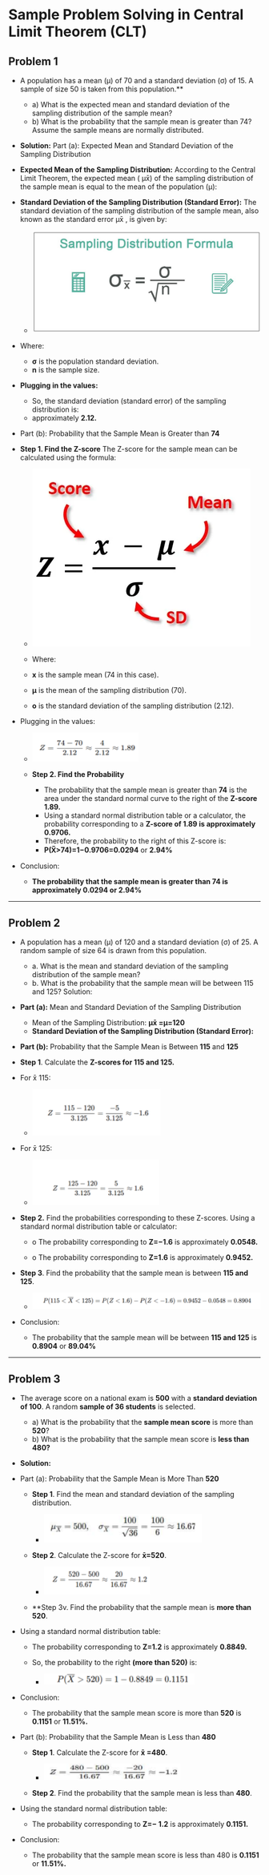 # Sample Problem Solving in Central Limit Theorem (CLT)

## Problem 1

- A population has a mean (μ) of 70 and a standard deviation (σ) of 15. A sample of size 50 is
taken from this population.**
  - a) What is the expected mean and standard deviation of the sampling distribution of the sample mean?
  - b) What is the probability that the sample mean is greater than 74? Assume the
sample means are normally distributed.

- **Solution:**
Part (a): Expected Mean and Standard Deviation of the Sampling Distribution
- **Expected Mean of the Sampling Distribution:**
According to the Central Limit Theorem, the expected mean ( μx̄) of the sampling
distribution of the sample mean is equal to the mean of the population (μ):

- **Standard Deviation of the Sampling Distribution (Standard Error):** The standard
deviation of the sampling distribution of the sample mean, also known as the
standard error μx̄ , is given by:

  - ![Alt Text](./images/Sampling-Distribution-Formula.jpg)

- Where:
  - **σ** is the population standard deviation.
  - **n** is the sample size.

- **Plugging in the values:**
  - So, the standard deviation (standard error) of the sampling distribution is:
  - approximately **2.12.**
- Part (b): Probability that the Sample Mean is Greater than **74**

- **Step 1. Find the Z-score**
The Z-score for the sample mean can be calculated using the formula:

  - ![Alt Text](./images/Z-score-formula.webp)

  - Where:
  - **x** is the sample mean (74 in this case).
  - **μ** is the mean of the sampling distribution (70).
  - **o** is the standard deviation of the sampling distribution (2.12).

- Plugging in the values:

  - ![text](./images/zscore.png)

  - **Step 2. Find the Probability**
    - The probability that the sample mean is greater than **74** is the area under the standard normal curve to the right of the **Z-score 1.89.**
    - Using a standard normal distribution table or a calculator, the probability
corresponding to a **Z-score of 1.89 is approximately 0.9706.**
    - Therefore, the probability to the right of this Z-score is:
    - **P(X̅>74)=1−0.9706=0.0294** or **2.94%**

- Conclusion:
  - **The probability that the sample mean is greater than 74 is approximately 0.0294 or
2.94%**

---

## Problem 2

- A population has a mean (μ) of 120 and a standard deviation (σ) of 25. A random sample of size 64 is drawn from this population.

  - a. What is the mean and standard deviation of the sampling distribution of the sample
mean?
  - b. What is the probability that the sample mean will be between 115 and 125?
Solution:

- **Part (a):** Mean and Standard Deviation of the Sampling Distribution
  - Mean of the Sampling Distribution:
**μx̄ =μ=120**
  - **Standard Deviation of the Sampling Distribution (Standard Error):**
- **Part (b):** Probability that the Sample Mean is Between **115** and **125**

- **Step 1**. Calculate the **Z-scores for 115 and 125.**

- For x̄ 115:

  - ![z](./images/zscore2.png)

- For x̄ 125:

  - ![z](./images/zscore3.png)

- **Step 2.** Find the probabilities corresponding to these Z-scores.
Using a standard normal distribution table or calculator:

  - o The probability corresponding to **Z=−1.6** is approximately **0.0548.**

  - o The probability corresponding to **Z=1.6** is approximately **0.9452.**

- **Step 3**. Find the probability that the sample mean is between **115 and 125**.

  - ![a](./images/step3.png)

- Conclusion:
  - The probability that the sample mean will be between **115 and 125** is **0.8904** or **89.04%**

---

## Problem 3

- The average score on a national exam is **500** with a **standard deviation of 100**. A random **sample of 36 students** is selected.

  - a) What is the probability that the **sample mean score** is more than **520**?
  - b) What is the probability that the sample mean score is **less than 480?**

- **Solution:**

- Part (a): Probability that the Sample Mean is More Than **520**
  - **Step 1**. Find the mean and standard deviation of the sampling distribution.

    - ![a](./images/problem3-1.png)

  - **Step 2**. Calculate the Z-score for **x̄=520**.

    - ![a](./images/problem3-2.png)

  - **Step 3v. Find the probability that the sample mean is **more than 520**.

- Using a standard normal distribution table:

  - The probability corresponding to **Z=1.2** is approximately **0.8849.**
  - So, the probability to the right **(more than 520)** is:

    - ![a](./images/problem3-2.1.png)

- Conclusion:
  - The probability that the sample mean score is more than **520** is **0.1151** or **11.51%.**

- Part (b): Probability that the Sample Mean is Less than **480**

  - **Step 1**. Calculate the Z-score for **x̄ =480**.
  
    - ![a](./images/problem3-3.png)
  
  - **Step 2**. Find the probability that the sample mean is less than **480**.

- Using the standard normal distribution table:
  - The probability corresponding to **Z=− 1.2** is approximately **0.1151.**

- Conclusion:
  - The probability that the sample mean score is less than 480 is **0.1151** or **11.51%.**
